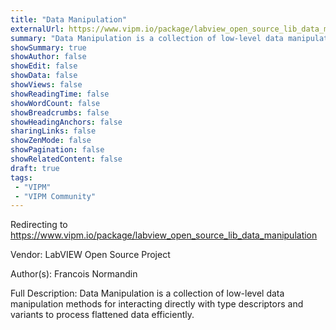 ```yaml
---
title: "Data Manipulation"
externalUrl: https://www.vipm.io/package/labview_open_source_lib_data_manipulation
summary: "Data Manipulation is a collection of low-level data manipulation methods for interacting directly with type descriptors and variants to process flattened data efficiently.."
showSummary: true
showAuthor: false
showEdit: false
showData: false
showViews: false
showReadingTime: false
showWordCount: false
showBreadcrumbs: false
showHeadingAnchors: false
sharingLinks: false
showZenMode: false
showPagination: false
showRelatedContent: false
draft: true
tags:
 - "VIPM"
 - "VIPM Community"
---
```


Redirecting to https://www.vipm.io/package/labview_open_source_lib_data_manipulation

Vendor: LabVIEW Open Source Project

Author(s): Francois Normandin
 
Full Description:
Data Manipulation is a collection of low-level data manipulation methods for interacting directly with type descriptors and variants to process flattened data efficiently.